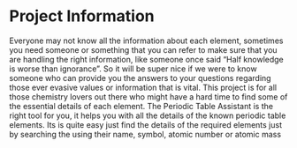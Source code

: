 # Project Information

Everyone may not know all the information about each element, sometimes you need someone or something that you can refer to make sure that you are handling the right information, like someone once said “Half knowledge is worse than ignorance”. So it will be super nice if we were to know someone who can provide you the answers to your questions regarding those ever evasive values or information that is vital.
This project is for all those chemistry lovers out there who might have a hard time to find some of the essential details of each element. The Periodic Table Assistant is the right tool for you, it helps you with all the details of the known periodic table elements. Its is quite easy just find the details of the required elements just by searching the using their name, symbol, atomic number or atomic mass
